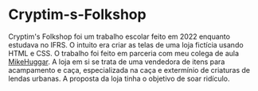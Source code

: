 # Cryptim-s-Folkshop
Cryptim's Folkshop foi um trabalho escolar feito em 2022 enquanto estudava no IFRS.
O intuito era criar as telas de uma loja fictícia usando HTML e CSS.
O trabalho foi feito em parceria com meu colega de aula [MikeHuggar](https://github.com/MikeHuggar).
A loja em si se trata de uma vendedora de itens para acampamento e caça, especializada na caça e extermínio de criaturas de lendas urbanas.
A proposta da loja tinha o objetivo de soar ridículo.
